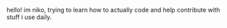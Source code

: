 hello! im niko, trying to learn how to actually code and help contribute with stuff i use daily.
<!---
RDM4434/RDM4434 is a ✨ special ✨ repository because its `README.md` (this file) appears on your GitHub profile.
You can click the Preview link to take a look at your changes.
--->
